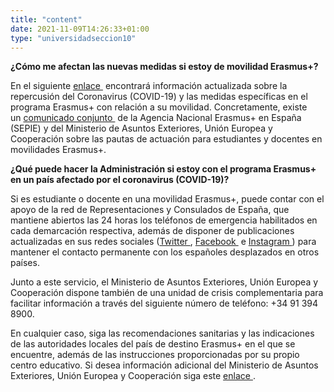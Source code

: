 ```yaml
---
title: "content"
date: 2021-11-09T14:26:33+01:00
type: "universidadseccion10"
---
```

<p><strong>&iquest;C&oacute;mo me afectan las nuevas medidas si estoy de movilidad Erasmus+?</strong></p>
<p>En el siguiente<span>&nbsp;</span><a title="Ir a 'SEPIE', en ventana nueva" href="http://www.sepie.es/coronavirus.html" target="_blank" rel="noopener">enlace <i class="icon fas fa-external-link-alt"></i></a><span>&nbsp;</span>encontrar&aacute; informaci&oacute;n actualizada sobre la repercusi&oacute;n del Coronavirus (COVID-19) y las medidas espec&iacute;ficas en el programa Erasmus+ con relaci&oacute;n a su movilidad. Concretamente, existe un<span>&nbsp;</span><a title="Ir a 'comunicado conjunto', en ventana nueva" href="http://sepie.es/doc/comunicacion/prensa/2020/SEPIE_pautas_actuacion_11032020.pdf" target="_blank" rel="noopener">comunicado conjunto <i class="icon fas fa-external-link-alt"></i></a><span>&nbsp;</span>de la Agencia Nacional Erasmus+ en Espa&ntilde;a (SEPIE) y del Ministerio de Asuntos Exteriores, Uni&oacute;n Europea y Cooperaci&oacute;n sobre las pautas de actuaci&oacute;n para estudiantes y docentes en movilidades Erasmus+.</p>
<p><strong>&iquest;Qu&eacute; puede hacer la Administraci&oacute;n si estoy con el programa Erasmus+ en un pa&iacute;s afectado por el coronavirus (COVID-19)?</strong></p>
<p>Si es estudiante o docente en una movilidad Erasmus+, puede contar con el apoyo de la red de Representaciones y Consulados de Espa&ntilde;a, que mantiene abiertos las 24 horas los tel&eacute;fonos de emergencia habilitados en cada demarcaci&oacute;n respectiva, adem&aacute;s de disponer de publicaciones actualizadas en sus redes sociales (<a title="Ir a 'Twitter', en ventana nueva" href="https://twitter.com/MAECgob" target="_blank" rel="noopener">Twitter <i class="icon fas fa-external-link-alt"></i></a>,<span>&nbsp;</span><a title="Ir a 'Facebook', en ventana nueva" href="https://www.facebook.com/Exteriores.maec/" target="_blank" rel="noopener">Facebook <i class="icon fas fa-external-link-alt"></i></a><span>&nbsp;</span>e<span>&nbsp;</span><a title="Ir a 'Instagram', en ventana nueva" href="https://www.instagram.com/exteriores.maec/" target="_blank" rel="noopener">Instagram <i class="icon fas fa-external-link-alt"></i></a>) para mantener el contacto permanente con los espa&ntilde;oles desplazados en otros pa&iacute;ses.</p>
<p>Junto a este servicio, el Ministerio de Asuntos Exteriores, Uni&oacute;n Europea y Cooperaci&oacute;n dispone tambi&eacute;n de una unidad de crisis complementaria para facilitar informaci&oacute;n a trav&eacute;s del siguiente n&uacute;mero de tel&eacute;fono: +34 91 394 8900.</p>
<p>En cualquier caso, siga las recomendaciones sanitarias y las indicaciones de las autoridades locales del pa&iacute;s de destino Erasmus+ en el que se encuentre, adem&aacute;s de las instrucciones proporcionadas por su propio centro educativo. Si desea informaci&oacute;n adicional del Ministerio de Asuntos Exteriores, Uni&oacute;n Europea y Cooperaci&oacute;n siga este<span>&nbsp;</span><a title="Ir a 'Faqs coronavirus', en ventana nueva" href="http://www.exteriores.gob.es/Portal/es/SalaDePrensa/ElMinisterioInforma/Documents/2020_03_19_FAQS%20CORONAVIRUS%20.pdf" target="_blank" rel="noopener">enlace <i class="icon fas fa-external-link-alt"></i></a>.</p>